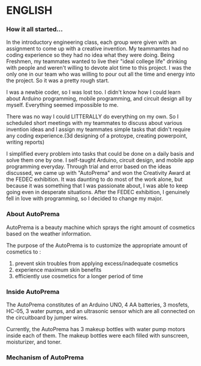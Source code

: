 # ENGLISH
### How it all started...
In the introductory engineering class, each group were given with an assignment to come up with a creative invention. My teammamtes had no coding experience so they had no idea what they were doing. Being Freshmen, my teammates wanted to live their "ideal college life" drinking with people and weren't willing to devote alot time to this project. I was the only one in our team who was willing to pour out all the time and energy into the project. So it was a pretty rough start.

I was a newbie coder, so I was lost too.
I didn't know how I could learn about Arduino programming, mobile programming, and circuit design all by myself. Everything seemed impossible to me.

There was no way I could LITTERALLY do everything on my own. So I scheduled short meetings with my teammates to discuss about various invention ideas and I assign my teammates simple tasks that didn't require any coding experience.(3d designing of a protoype, creating powerpoint, writing reports)

I simplified every problem into tasks that could be done on a daily basis and solve them one by one. I self-taught Arduino, circuit design, and mobile app programming everyday. Through trial and error based on the ideas discussed, we came up with "AutoPrema" and won the Creativity Award at the FEDEC exhibition. It was daunting to do most of the work alone, but because it was something that I was passionate about, I was able to keep going even in desperate situations. After the FEDEC exhibition, I genuinely fell in love with programming, so I decided to change my major.


### About AutoPrema
AutoPrema is a beauty machine which sprays the right amount of cosmetics based on the weather information.

The purpose of the AutoPrema is to customize the appropriate amount of cosmetics to : 
1. prevent skin troubles from applying excess/inadequate cosmetics
2. experience maximum skin benefits
3. efficiently use cosmetics for a longer period of time  


### Inside AutoPrema
The AutoPrema constitutes of an Arduino UNO, 4 AA batteries, 3 mosfets, HC-05, 3 water pumps, and an ultrasonic sensor which are all connected on the circuitboard by jumper wires.

Currently, the AutoPrema has 3 makeup bottles with water pump motors inside each of them. The makeup bottles were each filled with sunscreen, moisturizer, and toner. 

### Mechanism of AutoPrema

